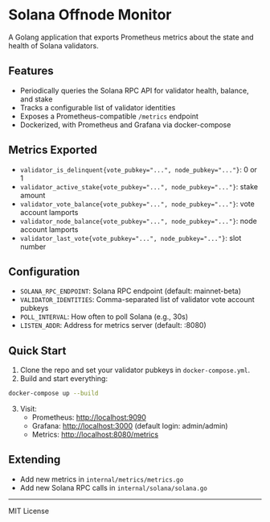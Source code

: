 # Solana Offnode Monitor

A Golang application that exports Prometheus metrics about the state and health of Solana validators.

## Features
- Periodically queries the Solana RPC API for validator health, balance, and stake
- Tracks a configurable list of validator identities
- Exposes a Prometheus-compatible `/metrics` endpoint
- Dockerized, with Prometheus and Grafana via docker-compose

## Metrics Exported
- `validator_is_delinquent{vote_pubkey="...", node_pubkey="..."}`: 0 or 1
- `validator_active_stake{vote_pubkey="...", node_pubkey="..."}`: stake amount
- `validator_vote_balance{vote_pubkey="...", node_pubkey="..."}`: vote account lamports
- `validator_node_balance{vote_pubkey="...", node_pubkey="..."}`: node account lamports
- `validator_last_vote{vote_pubkey="...", node_pubkey="..."}`: slot number

## Configuration
- `SOLANA_RPC_ENDPOINT`: Solana RPC endpoint (default: mainnet-beta)
- `VALIDATOR_IDENTITIES`: Comma-separated list of validator vote account pubkeys
- `POLL_INTERVAL`: How often to poll Solana (e.g., 30s)
- `LISTEN_ADDR`: Address for metrics server (default: :8080)

## Quick Start

1. Clone the repo and set your validator pubkeys in `docker-compose.yml`.
2. Build and start everything:

```sh
docker-compose up --build
```

3. Visit:
   - Prometheus: [http://localhost:9090](http://localhost:9090)
   - Grafana: [http://localhost:3000](http://localhost:3000) (default login: admin/admin)
   - Metrics: [http://localhost:8080/metrics](http://localhost:8080/metrics)

## Extending
- Add new metrics in `internal/metrics/metrics.go`
- Add new Solana RPC calls in `internal/solana/solana.go`

---

MIT License
